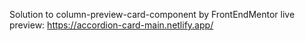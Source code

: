 
Solution to column-preview-card-component by FrontEndMentor live preview: https://accordion-card-main.netlify.app/
